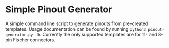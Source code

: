 # Simple Pinout Generator

A simple command line script to generate pinouts from pre-created templates. Usage documentation can be found by running ```python3 pinout-generator.py -h```. Currently the only supported templates are for 11- and 8-pin Fischer connectors.
